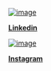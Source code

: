 <a href="https://www.linkedin.com/in/mehmet-a%C3%A7%C4%B1kg%C3%B6z-a5882016b/">![image](https://user-images.githubusercontent.com/102829820/202924523-264fd315-8ef5-4539-8d13-eec7dc41afd7.png) <p align="left"><b>Linkedin</b></p>
</a>

<a href="https://www.instagram.com/accounts/login/two_factor?next=%2F">![image](https://user-images.githubusercontent.com/102829820/202924833-febc8931-98f2-4a06-b4ff-4c75dba75e5e.png)<p><b>Instagram</b></p>
</a>

